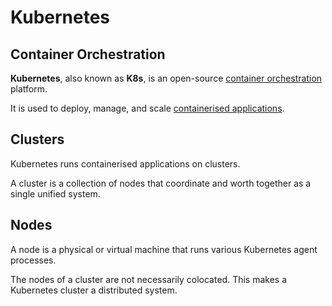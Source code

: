 
# Kubernetes

## Container Orchestration

**Kubernetes**, also known as **K8s**, is an open-source [container orchestration](../concepts/container-orchestration) platform.

It is used to deploy, manage, and scale [containerised applications](../concepts/containerised-application).

## Clusters

Kubernetes runs containerised applications on clusters.

A cluster is a collection of nodes that coordinate and worth together as a single unified system.

## Nodes

A node is a physical or virtual machine that runs various Kubernetes agent processes.

The nodes of a cluster are not necessarily colocated. This makes a Kubernetes cluster a distributed system.
